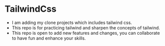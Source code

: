 # TailwindCss
- I am adding my clone projects which includes tailwind css.
- This repo is for practicing tailwind and sharpen the concepts of tailwind.
- This repo is open to add new features and changes, you can collaborate to have fun and enhance your skills.
